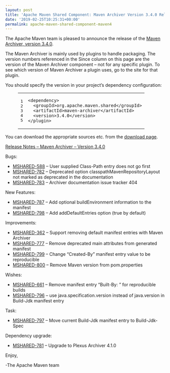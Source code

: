 ```yaml
---
layout: post
title: 'Apache Maven Shared Component: Maven Archiver Version 3.4.0 Released'
date: '2019-02-25T10:25:31+00:00'
permalink: apache-maven-shared-component-maven4
---
```

<div class="entry-content"><p>The Apache Maven team is pleased to announce the release of the
<a href="http://maven.apache.org/shared/maven-archiver/">Maven Archiver, version 3.4.0</a>.</p>

<p>The Maven Archiver is mainly used by plugins to handle packaging. The version
numbers referenced in the Since column on this page are the version of the
Maven Archiver component &ndash; not for any specific plugin. To see which version of
Maven Archiver a plugin uses, go to the site for that plugin.</p>

<p>You should specify the version in your project&rsquo;s dependency configuration:</p>

<figure class='code'><figcaption><span></span></figcaption><div class="highlight"><table><tr><td class="gutter"><pre class="line-numbers"><span class='line-number'>1</span>
<span class='line-number'>2</span>
<span class='line-number'>3</span>
<span class='line-number'>4</span>
<span class='line-number'>5</span>
</pre></td><td class='code'><pre><code class='xml'><span class='line'><span class="nt">&lt;dependency&gt;</span>
</span><span class='line'>  <span class="nt">&lt;groupId&gt;</span>org.apache.maven.shared<span class="nt">&lt;/groupId&gt;</span>
</span><span class='line'>  <span class="nt">&lt;artifactId&gt;</span>maven-archiver<span class="nt">&lt;/artifactId&gt;</span>
</span><span class='line'>  <span class="nt">&lt;version&gt;</span>3.4.0<span class="nt">&lt;/version&gt;</span>
</span><span class='line'><span class="nt">&lt;/plugin&gt;</span>
</span></code></pre></td></tr></table></div></figure>


<p>You can download the appropriate sources etc. from the <a href="https://maven.apache.org/shared/maven-archiver/download.cgi">download page</a>.</p>

<!-- more -->


<p><a href="https://issues.apache.org/jira/secure/ReleaseNote.jspa?projectId=12317922&amp;version=12344607">Release Notes &ndash; Maven Archiver &ndash; Version 3.4.0</a></p>

<p>Bugs:</p>

<ul>
<li><a href="https://issues.apache.org/jira/browse/MSHARED-588">MSHARED-588</a> &ndash; User supplied Class-Path entry does not go first</li>
<li><a href="https://issues.apache.org/jira/browse/MSHARED-782">MSHARED-782</a> &ndash; Deprecated option classpathMavenRepositoryLayout not marked as deprecated in the documentation</li>
<li><a href="https://issues.apache.org/jira/browse/MSHARED-783">MSHARED-783</a> &ndash; Archiver documentation issue tracker 404</li>
</ul>


<p>New Features:</p>

<ul>
<li><a href="https://issues.apache.org/jira/browse/MSHARED-787">MSHARED-787</a> &ndash; Add optional buildEnvironment information to the manifest</li>
<li><a href="https://issues.apache.org/jira/browse/MSHARED-798">MSHARED-798</a> &ndash; Add addDefaultEntries option (true by default)</li>
</ul>


<p>Improvements:</p>

<ul>
<li><a href="https://issues.apache.org/jira/browse/MSHARED-362">MSHARED-362</a> &ndash; Support removing default manifest entries with Maven Archiver</li>
<li><a href="https://issues.apache.org/jira/browse/MSHARED-777">MSHARED-777</a> &ndash; Remove deprecated main attributes from generated manifest</li>
<li><a href="https://issues.apache.org/jira/browse/MSHARED-799">MSHARED-799</a> &ndash; Change &ldquo;Created-By&rdquo; manifest entry value to be reproducible</li>
<li><a href="https://issues.apache.org/jira/browse/MSHARED-800">MSHARED-800</a> &ndash; Remove Maven version from pom.properties</li>
</ul>


<p>Wishes:</p>

<ul>
<li><a href="https://issues.apache.org/jira/browse/MSHARED-661">MSHARED-661</a> &ndash; Remove manifest entry &ldquo;Built-By: <username>&rdquo; for reproducible builds</li>
<li><a href="https://issues.apache.org/jira/browse/MSHARED-796">MSHARED-796</a> &ndash; use java.specification.version instead of java.version in Build-Jdk manifest entry</li>
</ul>


<p>Task:</p>

<ul>
<li><a href="https://issues.apache.org/jira/browse/MSHARED-797">MSHARED-797</a> &ndash; Move current Build-Jdk manifest entry to Build-Jdk-Spec</li>
</ul>


<p>Dependency upgrade:</p>

<ul>
<li><a href="https://issues.apache.org/jira/browse/MSHARED-781">MSHARED-781</a> &ndash; Upgrade to Plexus Archiver 4.1.0</li>
</ul>


<p>Enjoy,</p>

<p>-The Apache Maven team</p>
</div>
